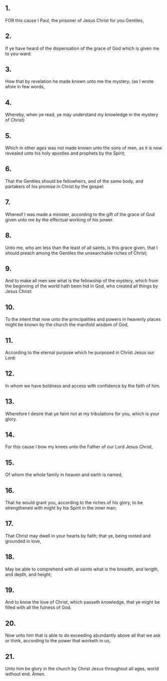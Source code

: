 ## 1.
FOR this cause I Paul, the prisoner of Jesus Christ for you Gentiles,
## 2.
If ye have heard of the dispensation of the grace of God which is given me to you-ward:
## 3.
How that by revelation he made known unto me the mystery; (as I wrote afore in few words,
## 4.
Whereby, when ye read, ye may understand my knowledge in the mystery of Christ)
## 5.
Which in other ages was not made known unto the sons of men, as it is now revealed unto his holy apostles and prophets by the Spirit;
## 6.
That the Gentiles should be fellowheirs, and of the same body, and partakers of his promise in Christ by the gospel:
## 7.
Whereof I was made a minister, according to the gift of the grace of God given unto me by the effectual working of his power.
## 8.
Unto me, who am less than the least of all saints, is this grace given, that I should preach among the Gentiles the unsearchable riches of Christ;
## 9.
And to make all men see what is the fellowship of the mystery, which from the beginning of the world hath been hid in God, who created all things by Jesus Christ:
## 10.
To the intent that now unto the principalities and powers in heavenly places might be known by the church the manifold wisdom of God,
## 11.
According to the eternal purpose which he purposed in Christ Jesus our Lord:
## 12.
In whom we have boldness and access with confidence by the faith of him.
## 13.
Wherefore I desire that ye faint not at my tribulations for you, which is your glory.
## 14.
For this cause I bow my knees unto the Father of our Lord Jesus Christ,
## 15.
Of whom the whole family in heaven and earth is named,
## 16.
That he would grant you, according to the riches of his glory, to be strengthened with might by his Spirit in the inner man;
## 17.
That Christ may dwell in your hearts by faith; that ye, being rooted and grounded in love,
## 18.
May be able to comprehend with all saints what is the breadth, and length, and depth, and height;
## 19.
And to know the love of Christ, which passeth knowledge, that ye might be filled with all the fulness of God.
## 20.
Now unto him that is able to do exceeding abundantly above all that we ask or think, according to the power that worketh in us,
## 21.
Unto him be glory in the church by Christ Jesus throughout all ages, world without end. Amen.
